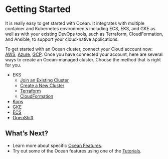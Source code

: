 # Getting Started

It is really easy to get started with Ocean. It integrates with multiple container and Kubernetes environments including ECS, EKS, and GKE as well as with your existing DevOps tools, such as Terraform, CloudFormation, and Ansible, to support your cloud-native applications.

To get started with an Ocean cluster, connect your Cloud account now: [AWS](connect-your-cloud-provider/aws-account.md), [Azure](connect-your-cloud-provider/azure-account.md), [GCP](connect-your-cloud-provider/gcp-project.md).  Once you have connected your account, here are several ways to create an Ocean-managed cluster. Choose the method that is right for you.

* EKS
  * [Join an Existing Cluster](eks/join-an-existing-cluster)
  * [Create a New Cluster](https://help.dev.spot.io/ocean/getting-started/eks/create-a-new-cluster)
  * [Terraform](eks/terraform.md)
  * [CloudFormation](https://aws.amazon.com/quickstart/architecture/spotinst-ocean-eks/)
* [Kops](tools-and-integrations/kops/README.md)
* [GKE](gke.md)
* [ECS](ecs.md)
* [OpenShift](tools-and-integrations/openshift/README)

## What’s Next?
* Learn more about specific [Ocean Features](features).
* Try out some of the Ocean features using one of the [Tutorials](tutorials).
